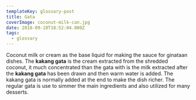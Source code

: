 ```yaml
---
templateKey: glossary-post
title: Gata
coverImage: coconut-milk-can.jpg
date: 2018-09-10T18:52:04.000Z
tags:
  - glossary
---
```


Coconut milk or cream as the base liquid for making the sauce for ginataan dishes. The **kakang gata** is the cream extracted from the shredded coconut, it much concentrated than the gata with is the milk extracted after the **kakang gata** has been drawn and then warm water is added. The kakang gata is normally added at the end to make the dish richer. The regular gata is use to simmer the main ingredients and also utilized for many desserts.
